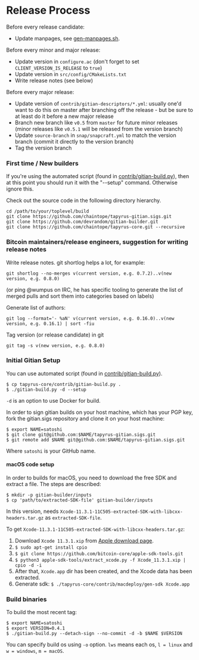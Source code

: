 Release Process
====================

Before every release candidate:

* Update manpages, see [gen-manpages.sh](https://github.com/chaintope/tapyrus-core/blob/master/contrib/devtools/README.md#gen-manpagessh).

Before every minor and major release:

* Update version in `configure.ac` (don't forget to set `CLIENT_VERSION_IS_RELEASE` to `true`)
* Update version in `src/config/CMakeLists.txt` 
* Write release notes (see below)

Before every major release:

* Update version of `contrib/gitian-descriptors/*.yml`: usually one'd want to do this on master after branching off the release - but be sure to at least do it before a new major release
* Branch new branch like `v0.5` from `master` for future minor releases (minor releases like `v0.5.1` will be released from the version branch)
* Update `source-branch` in `snap/snapcraft.yml` to match the version branch (commit it directly to the version branch)
* Tag the version branch

### First time / New builders

If you're using the automated script (found in [contrib/gitian-build.py](/contrib/gitian-build.py)), then at this point you should run it with the "--setup" command. Otherwise ignore this.

Check out the source code in the following directory hierarchy.

    cd /path/to/your/toplevel/build
    git clone https://github.com/chaintope/tapyrus-gitian.sigs.git
    git clone https://github.com/devrandom/gitian-builder.git
    git clone https://github.com/chaintope/tapyrus-core.git --recursive

### Bitcoin maintainers/release engineers, suggestion for writing release notes

Write release notes. git shortlog helps a lot, for example:

    git shortlog --no-merges v(current version, e.g. 0.7.2)..v(new version, e.g. 0.8.0)

(or ping @wumpus on IRC, he has specific tooling to generate the list of merged pulls
and sort them into categories based on labels)

Generate list of authors:

    git log --format='- %aN' v(current version, e.g. 0.16.0)..v(new version, e.g. 0.16.1) | sort -fiu

Tag version (or release candidate) in git

    git tag -s v(new version, e.g. 0.8.0)

### Initial Gitian Setup

You can use automated script (found in [contrib/gitian-build.py](/contrib/gitian-build.py)).

    $ cp tapyrus-core/contrib/gitian-build.py .
    $ ./gitian-build.py -d --setup

`-d` is an option to use Docker for build.

In order to sign gitian builds on your host machine, which has your PGP key, fork the gitian.sigs repository and clone it on your host machine:

    $ export NAME=satoshi
    $ git clone git@github.com:$NAME/tapyrus-gitian.sigs.git
    $ git remote add $NAME git@github.com:$NAME/tapyrus-gitian.sigs.git

Where `satoshi` is your GitHub name.

#### macOS code setup

In order to builds for macOS, you need to download the free SDK and extract a file. The steps are described:

    $ mkdir -p gitian-builder/inputs
    $ cp 'path/to/extracted-SDK-file' gitian-builder/inputs

In this version, needs `Xcode-11.3.1-11C505-extracted-SDK-with-libcxx-headers.tar.gz` as `extracted-SDK-file`.

To get `Xcode-11.3.1-11C505-extracted-SDK-with-libcxx-headers.tar.gz`:

1. Download `Xcode 11.3.1.xip` from [Apple download page](https://developer.apple.com/download/more/).
2. `$ sudo apt-get install cpio`
3. `$ git clone https://github.com/bitcoin-core/apple-sdk-tools.git`
4. `$ python3 apple-sdk-tools/extract_xcode.py -f Xcode_11.3.1.xip | cpio -d -i`
5. After that, `Xcode.app` dir has been created, and the Xcode data has been extracted.
6. Generate sdk: `$ ./tapyrus-core/contrib/macdeploy/gen-sdk Xcode.app`

### Build binaries

To build the most recent tag:

    $ export NAME=satoshi
    $ export VERSION=0.4.1
    $ ./gitian-build.py --detach-sign --no-commit -d -b $NAME $VERSION

You can specify build os using `-o` option. `lws` means each os, `l = linux` and `w = windows`, `m = macOS`.
